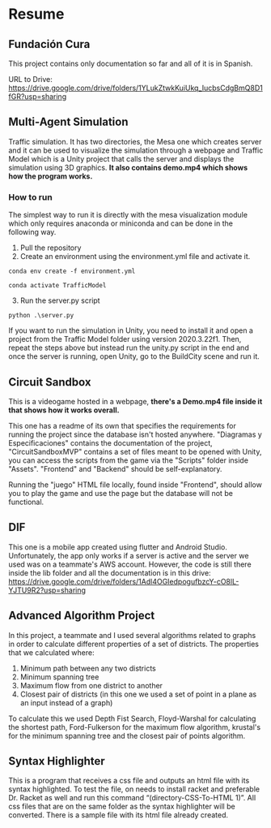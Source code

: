 # Resume
## Fundación Cura
This project contains only documentation so far and all of it is in Spanish.

URL to Drive: https://drive.google.com/drive/folders/1YLukZtwkKuiUkq_IucbsCdgBmQ8D1fGR?usp=sharing

## Multi-Agent Simulation
Traffic simulation. It has two directories, the Mesa one which creates server and it can be used to visualize the simulation through a webpage and Traffic Model which is a Unity project that calls the server and displays the simulation using 3D graphics. **It also contains demo.mp4 which shows how the program works.**

### How to run
The simplest way to run it is directly with the mesa visualization module which only requires anaconda or miniconda and can be done in the following way.

1. Pull the repository
2. Create an environment using the environment.yml file and activate it.

`conda env create -f environment.yml`

`conda activate TrafficModel`

3. Run the server.py script

`python .\server.py`
    
If you want to run the simulation in Unity, you need to install it and open a project from the Traffic Model folder using version 2020.3.22f1. Then, repeat the steps above but instead run the unity.py script in the end and once the server is running, open Unity, go to the BuildCity scene and run it.

## Circuit Sandbox
This is a videogame hosted in a webpage, **there's a Demo.mp4 file inside it that shows how it works overall.**

This one has a readme of its own that specifies the requirements for running the project since the database isn't hosted anywhere. "Diagramas y Especificaciones" contains the documentation of the project, "CircuitSandboxMVP" contains a set of files meant to be opened with Unity, you can access the scripts from the game via the "Scripts" folder inside "Assets". "Frontend" and "Backend" should be self-explanatory.

Running the "juego" HTML file locally, found inside "Frontend", should allow you to play the game and use the page but the database will not be functional.

## DIF
This one is a mobile app created using flutter and Android Studio. Unfortunately, the app only works if a server is active and the server we used was on a teammate's AWS account. However, the code is still there inside the lib folder and all the documentation is in this drive: https://drive.google.com/drive/folders/1Adl4OGIedpogufbzcY-cO8lL-YJTU9R2?usp=sharing

## Advanced Algorithm Project
In this project, a teammate and I used several algorithms related to graphs in order to calculate different properties of a set of districts. The properties that we calculated where:
1. Minimum path between any two districts
2. Minimum spanning tree
3. Maximum flow from one district to another
4. Closest pair of districts (in this one we used a set of point in a plane as an input instead of a graph)

To calculate this we used Depth Fist Search, Floyd-Warshal for calculating the shortest path, Ford-Fulkerson for the maximum flow algorithm, krustal's for the minimum spanning tree and the closest pair of points algorithm.

## Syntax Highlighter
This is a program that receives a css file and outputs an html file with its syntax highlighted. To test the file, on needs to install racket and preferable Dr. Racket as well and run this command “(directory-CSS-To-HTML 1)”. All css files that are on the same folder as the syntax highlighter will be converted. There is a sample file with its html file already created.
